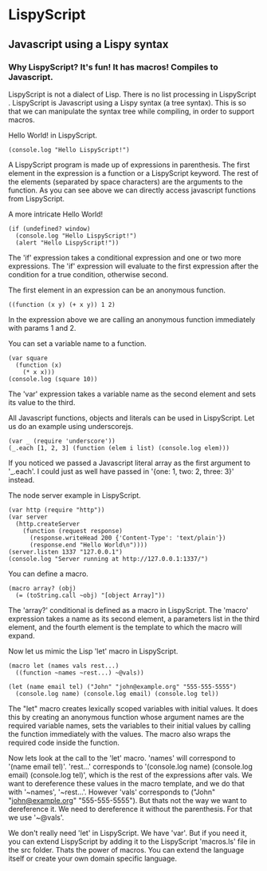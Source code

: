 # LispyScript

## Javascript using a Lispy syntax

### Why LispyScript? It's fun! It has macros! Compiles to Javascript.

LispyScript is not a dialect of Lisp. There is no list processing in LispyScript . LispyScript
is Javascript using a Lispy syntax (a tree syntax). This is so that we can manipulate the syntax tree
while compiling, in order to support macros.

Hello World! in LispyScript.

    (console.log "Hello LispyScript!")
  
A LispyScript program is made up of expressions in parenthesis. The first element in the expression
is a function or a LispyScript keyword. The rest of the elements (separated by space characters) are
the arguments to the function. As you can see above we can directly access javascript functions from
LispyScript.

A more intricate Hello World!

    (if (undefined? window)
      (console.log "Hello LispyScript!")
      (alert "Hello LispyScript!"))

The 'if' expression takes a conditional expression and one or two more expressions.
The 'if' expression will evaluate
to the first expression after the condition for a true condition, otherwise second.
      
The first element in an expression can be an anonymous function.

    ((function (x y) (+ x y)) 1 2)
    
In the expression above we are calling an anonymous function immediately with params 1 and 2.

You can set a variable name to a function.

    (var square
      (function (x)
        (* x x)))
    (console.log (square 10))

The 'var' expression takes a variable name as the second element and sets its value to the third.

All Javascript functions, objects and literals can be used in LispyScript. Let us do an example using
underscorejs.

    (var _ (require 'underscore'))
    (_.each [1, 2, 3] (function (elem i list) (console.log elem)))

If you noticed we passed a Javascript literal array as the first argument to '_.each'. I could just as well
have passed in '{one: 1, two: 2, three: 3}' instead.

The node server example in LispyScript.

    (var http (require "http"))
    (var server
      (http.createServer 
        (function (request response)
          (response.writeHead 200 {'Content-Type': 'text/plain'})
          (response.end "Hello World\n"))))
    (server.listen 1337 "127.0.0.1")
    (console.log "Server running at http://127.0.0.1:1337/")

You can define a macro.

    (macro array? (obj)
      (= (toString.call ~obj) "[object Array]"))

The 'array?' conditional is defined as a macro in LispyScript. The 'macro' expression takes a name as
its second element, a parameters list in the third element, and the fourth element is the template
to which the macro will expand.

Now let us mimic the Lisp 'let' macro in LispyScript.
    
    (macro let (names vals rest...)
      ((function ~names ~rest...) ~@vals))
      
    (let (name email tel) ("John" "john@example.org" "555-555-5555")
      (console.log name) (console.log email) (console.log tel))

The "let" macro creates lexically scoped variables with initial values. It does this by creating
an anonymous function whose argument names are the required variable names, sets the variables to
their initial values by calling the function immediately with the values. The macro also wraps the
required code inside the function. 

Now lets look at the call to the 'let' macro. 'names' will correspond to '(name email tel)'. 'rest...'
corresponds to '(console.log name) (console.log email) (console.log tel)', which is the rest of the 
expressions after vals. We want to dereference these values in the macro template, and we do that
with '~names', '~rest...'. However 'vals' corresponds to ("John" "john@example.org" "555-555-5555").
But thats not the way we want to dereference it. We need to dereference it without the parenthesis.
For that we use '~@vals'.

We don't really need 'let' in LispyScript. We have 'var'. But if you need it, you can extend LispyScript
by adding it to the LispyScript 'macros.ls' file in the src folder. Thats the power of macros. You can
extend the language itself or create your own domain specific language.

 
